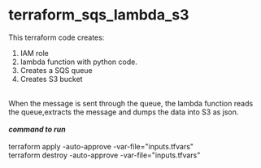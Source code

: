 # terraform_sqs_lambda_s3<br>

This terraform code creates:<br>
1) IAM role<br>
2) lambda function with python code.<br>
3) Creates a SQS queue<br>
4) Creates S3 bucket<br><br>

When the message is sent through the queue, the lambda function reads the queue,extracts the message and dumps the data into S3 as json.<br><br>
*****command to run*****<br><br>
terraform apply -auto-approve -var-file="inputs.tfvars" </br>
terraform destroy -auto-approve -var-file="inputs.tfvars"
